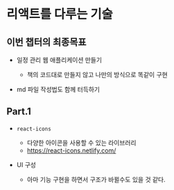 # 리액트를 다루는 기술

## 이번 챕터의 최종목표

- 일정 관리 웹 애플리케이션 만들기

  - 책의 코드대로 만들지 않고 나만의 방식으로 똑같이 구현

- md 파일 작성법도 함께 터득하기

## Part.1

- `react-icons`

  - 다양한 아이콘을 사용할 수 있는 라이브러리
  - https://react-icons.netlify.com/

- UI 구성

  - 아마 기능 구현을 하면서 구조가 바뀔수도 있을 것 같다.
